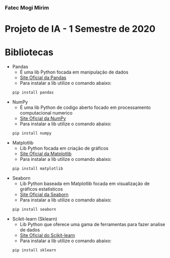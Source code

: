 ### Fatec Mogi Mirim

# Projeto de IA - 1 Semestre de 2020

# Bibliotecas

- Pandas
  - É uma lib Python focada em manipulação de dados
  - [Site Oficial da Pandas](https://pandas.pydata.org/)
  - Para instalar a lib utilize o comando abaixo:
  ```
  pip install pandas
  ```
- NumPy
  - É uma lib Python de codigo aberto focado em processamento computacional numerico
  - [Site Oficial da NumPy](https://numpy.org/)
  - Para instalar a lib utilize o comando abaixo:
  ```
  pip install numpy
  ```
- Matplotlib
  - Lib Python focada em criação de gráficos
  - [Site Oficial da Matplotlib](https://matplotlib.org/)
  - Para instalar a lib utilize o comando abaixo:
  ```
  pip install matplotlib
  ```
- Seaborn
  - Lib Python baseada em Matplotlib focada em visualização de gráficos estatisticos
  - [Site Oficial da Seaborn](https://matplotlib.org/)
  - Para instalar a lib utilize o comando abaixo:
  ```
  pip install seaborn
  ```
- Scikit-learn (Sklearn)
  - Lib Python que oferece uma gama de ferramentas para fazer analise de dados
  - [Site Oficial do Scikit-learn](https://scikit-learn.org/stable/)
  - Para instalar a lib utilize o comando abaixo:
  ```
  pip install sklearn
  ```
